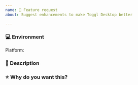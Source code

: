 ```yaml
---
name: 🚀 Feature request
about: Suggest enhancements to make Toggl Desktop better

---
```

<!-- Before submitting a new issue, please make sure that the same issue has not been created already -->

### 💻 Environment
<!-- Let us know the platform you would like the improvement to be in -->

Platform: <!-- macOS/Windows/Linux -->


### 📒 Description
<!-- Short and concise description of the imporovement/feature -->


### ⭐️ Why do you want this?
<!-- Let us know what is the use case that this improvement solves -->